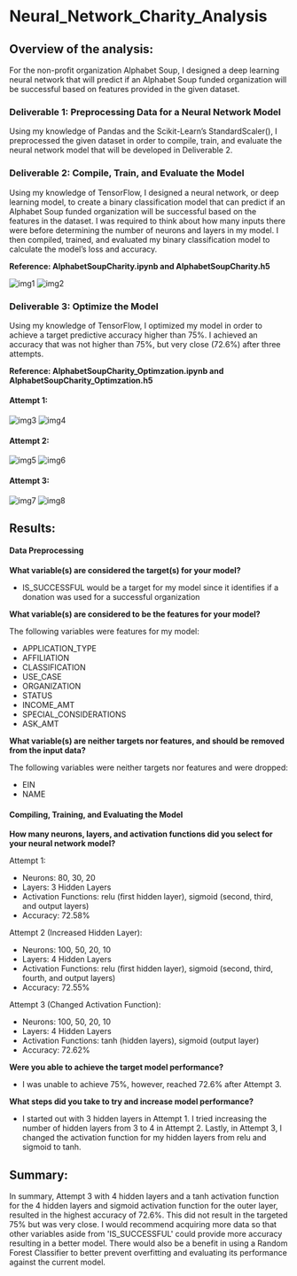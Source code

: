 # Neural_Network_Charity_Analysis


## Overview of the analysis:
For the non-profit organization Alphabet Soup, I designed a deep learning neural network that will predict if an Alphabet Soup funded organization will be successful based on features provided in the given dataset.

### Deliverable 1: Preprocessing Data for a Neural Network Model
Using my knowledge of Pandas and the Scikit-Learn’s StandardScaler(), I preprocessed the given dataset in order to compile, train, and evaluate the neural network model that will be developed in Deliverable 2.

### Deliverable 2: Compile, Train, and Evaluate the Model
Using my knowledge of TensorFlow, I designed a neural network, or deep learning model, to create a binary classification model that can predict if an Alphabet Soup funded organization will be successful based on the features in the dataset. I was required to think about how many inputs there were before determining the number of neurons and layers in my model. I then compiled, trained, and evaluated my binary classification model to calculate the model’s loss and accuracy.

<b> Reference: AlphabetSoupCharity.ipynb and AlphabetSoupCharity.h5 </b>

![img1](https://github.com/Soniaprogram/Neural_Network_Charity_Analysis/blob/main/images/del2model.PNG)
![img2](https://github.com/Soniaprogram/Neural_Network_Charity_Analysis/blob/main/images/del2evaluate.PNG)


### Deliverable 3: Optimize the Model
Using my knowledge of TensorFlow, I optimized my model in order to achieve a target predictive accuracy higher than 75%. I achieved an accuracy that was not higher than 75%, but very close (72.6%) after three attempts.

<b> Reference: AlphabetSoupCharity_Optimzation.ipynb and AlphabetSoupCharity_Optimzation.h5 </b>

#### Attempt 1:
![img3](https://github.com/Soniaprogram/Neural_Network_Charity_Analysis/blob/main/images/del3att1.PNG)
![img4](https://github.com/Soniaprogram/Neural_Network_Charity_Analysis/blob/main/images/del3att1eval.PNG)

#### Attempt 2:
![img5](https://github.com/Soniaprogram/Neural_Network_Charity_Analysis/blob/main/images/del3att2.PNG)
![img6](https://github.com/Soniaprogram/Neural_Network_Charity_Analysis/blob/main/images/del3att2eval.PNG)

#### Attempt 3:
![img7](https://github.com/Soniaprogram/Neural_Network_Charity_Analysis/blob/main/images/del3att3.PNG)
![img8](https://github.com/Soniaprogram/Neural_Network_Charity_Analysis/blob/main/images/del3att3eval.PNG)

## Results:

#### Data Preprocessing

<b> What variable(s) are considered the target(s) for your model? </b>
* IS_SUCCESSFUL would be a target for my model since it identifies if a donation was used for a successful organization

<b> What variable(s) are considered to be the features for your model? </b>

The following variables were features for my model:
* APPLICATION_TYPE
* AFFILIATION
* CLASSIFICATION
* USE_CASE
* ORGANIZATION
* STATUS
* INCOME_AMT
* SPECIAL_CONSIDERATIONS
* ASK_AMT

<b> What variable(s) are neither targets nor features, and should be removed from the input data? </b>

The following variables were neither targets nor features and were dropped:
* EIN
* NAME

#### Compiling, Training, and Evaluating the Model

<b> How many neurons, layers, and activation functions did you select for your neural network model? </b>

Attempt 1: 
* Neurons: 80, 30, 20
* Layers: 3 Hidden Layers
* Activation Functions: relu (first hidden layer), sigmoid (second, third, and output layers)
* Accuracy: 72.58%

Attempt 2 (Increased Hidden Layer):
* Neurons: 100, 50, 20, 10
* Layers: 4 Hidden Layers
* Activation Functions: relu (first hidden layer), sigmoid (second, third, fourth, and output layers)
* Accuracy: 72.55%

Attempt 3 (Changed Activation Function):
* Neurons: 100, 50, 20, 10
* Layers: 4 Hidden Layers
* Activation Functions: tanh (hidden layers), sigmoid (output layer)
* Accuracy: 72.62%
 
<b> Were you able to achieve the target model performance? </b>
* I was unable to achieve 75%, however, reached 72.6% after Attempt 3.

<b> What steps did you take to try and increase model performance? </b>
* I started out with 3 hidden layers in Attempt 1. I tried increasing the number of hidden layers from 3 to 4 in Attempt 2. Lastly, in Attempt 3, I changed the activation function for my hidden layers from relu and sigmoid to tanh. 


## Summary: 
In summary, Attempt 3 with 4 hidden layers and a tanh activation function for the 4 hidden layers and sigmoid activation function for the outer layer, resulted in the highest accuracy of 72.6%. This did not result in the targeted 75% but was very close. I would recommend acquiring more data so that other variables aside from 'IS_SUCCESSFUL' could provide more accuracy resulting in a better model. There would also be a benefit in using a Random Forest Classifier to better prevent overfitting and evaluating its performance against the current model. 
